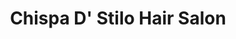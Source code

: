 ---
title: "Chispa D' Stilo Hair Salon"
url: /milwaukee/chispa-d-stilo-hair-salon/
shop: hairdresser
---
